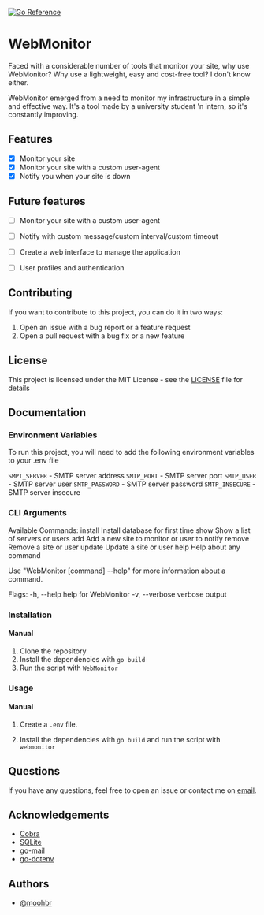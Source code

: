 [![Go Reference](https://pkg.go.dev/badge/github.com/moohbr/WebMonitor.svg)](https://pkg.go.dev/github.com/moohbr/WebMonitor)
# WebMonitor

Faced with a considerable number of tools that monitor your site, why use WebMonitor? Why use a lightweight, easy and cost-free tool? I don't know either.

WebMonitor emerged from a need to monitor my infrastructure in a simple and effective way.
It's a tool made by a university student 'n intern, so it's constantly improving.

## Features

- [x] Monitor your site
- [x] Monitor your site with a custom user-agent
- [x] Notify you when your site is down

## Future features

- [ ] Monitor your site with a custom user-agent
- [ ] Notify with custom message/custom interval/custom timeout
- [ ] Create a web interface to manage the application
- [ ] User profiles and authentication


## Contributing

If you want to contribute to this project, you can do it in two ways:

1. Open an issue with a bug report or a feature request
2. Open a pull request with a bug fix or a new feature

## License

This project is licensed under the MIT License - see the [LICENSE](LICENSE) file for details


## Documentation
### Environment Variables

To run this project, you will need to add the following environment variables to your .env file


`SMPT_SERVER` - SMTP server address
`SMTP_PORT` - SMTP server port
`SMTP_USER` - SMTP server user
`SMTP_PASSWORD` - SMTP server password
`SMTP_INSECURE` - SMTP server insecure

### CLI Arguments

 Available Commands:
  install     Install database for first time
  show        Show a list of servers or users
  add         Add a new site to monitor or user to notify
  remove      Remove a site or user
  update      Update a site or user
  help        Help about any command

Use "WebMonitor [command] --help" for more information about a command.  

Flags:
  -h, --help      help for WebMonitor
  -v, --verbose   verbose output

### Installation


#### Manual

1. Clone the repository
2. Install the dependencies with `go build`
3. Run the script with `WebMonitor`

### Usage


#### Manual

1. Create a `.env` file.


2. Install the dependencies with `go build` and run the script with `webmonitor`

## Questions

If you have any questions, feel free to open an issue or contact me on [email](mailto:moohbr@gmail.com).

## Acknowledgements

 - [Cobra](github.com/spf13/cobra)
 - [SQLite](github.com/mattn/go-sqlite3)
 - [go-mail](github.com/go-mail/mail)
 - [go-dotenv](github.com/joho/godotenv)


## Authors

- [@moohbr](https://www.github.com/moohbr)
